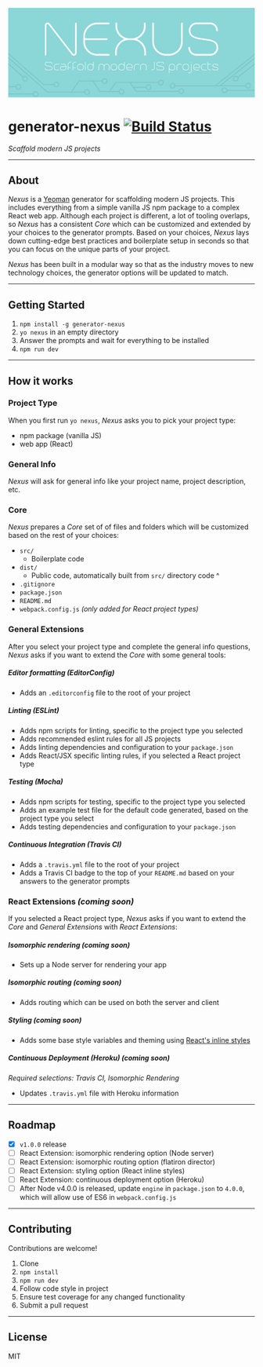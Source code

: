 ![Nexus Logo](nexus.png)

# generator-nexus [![Build Status](https://travis-ci.org/trevordmiller/generator-nexus.svg?branch=master)](https://travis-ci.org/trevordmiller/generator-nexus)

_Scaffold modern JS projects_

---

## About

_Nexus_ is a [Yeoman](http://yeoman.io) generator for scaffolding modern JS projects. This includes everything from a simple vanilla JS npm package to a complex React web app. Although each project is different, a lot of tooling overlaps, so _Nexus_ has a consistent _Core_ which can be customized and extended by your choices to the generator prompts. Based on your choices, _Nexus_ lays down cutting-edge best practices and boilerplate setup in seconds so that you can focus on the unique parts of your project.

_Nexus_ has been built in a modular way so that as the industry moves to new technology choices, the generator options will be updated to match.

---

## Getting Started

1. `npm install -g generator-nexus`
1. `yo nexus` in an empty directory
1. Answer the prompts and wait for everything to be installed
1. `npm run dev`

---

## How it works

### Project Type

When you first run `yo nexus`, _Nexus_ asks you to pick your project type:

- npm package (vanilla JS)
- web app (React)

### General Info

_Nexus_ will ask for general info like your project name, project description, etc.

### Core

_Nexus_ prepares a _Core_ set of of files and folders which will be customized based on the rest of your choices:

- `src/`
  - Boilerplate code
- `dist/`
  - Public code, automatically built from `src/` directory code ^
- `.gitignore`
- `package.json`
- `README.md`
- `webpack.config.js` _(only added for React project types)_

### General Extensions

After you select your project type and complete the general info questions, _Nexus_ asks if you want to extend the _Core_ with some general tools:

##### Editor formatting (EditorConfig)

- Adds an `.editorconfig` file to the root of your project

##### Linting (ESLint)

- Adds npm scripts for linting, specific to the project type you selected
- Adds recommended eslint rules for all JS projects
- Adds linting dependencies and configuration to your `package.json`
- Adds React/JSX specific linting rules, if you selected a React project type

##### Testing (Mocha)

- Adds npm scripts for testing, specific to the project type you selected
- Adds an example test file for the default code generated, based on the project type you select
- Adds testing dependencies and configuration to your `package.json`

##### Continuous Integration (Travis CI)

- Adds a `.travis.yml` file to the root of your project
- Adds a Travis CI badge to the top of your `README.md` based on your answers to the generator prompts

### React Extensions _(coming soon)_

If you selected a React project type, _Nexus_ asks if you want to extend the _Core_ and _General Extensions_ with _React Extensions_:

##### Isomorphic rendering _(coming soon)_

- Sets up a Node server for rendering your app

##### Isomorphic routing _(coming soon)_

- Adds routing which can be used on both the server and client

##### Styling _(coming soon)_

- Adds some base style variables and theming using [React's inline styles](https://facebook.github.io/react/tips/inline-styles.html)

##### Continuous Deployment (Heroku) _(coming soon)_

_Required selections: Travis CI, Isomorphic Rendering_

- Updates `.travis.yml` file with Heroku information

---

## Roadmap

- [x] `v1.0.0` release
- [ ] React Extension: isomorphic rendering option (Node server)
- [ ] React Extension: isomorphic routing option (flatiron director)
- [ ] React Extension: styling option (React inline styles)
- [ ] React Extension: continuous deployment option (Heroku)
- [ ] After Node v4.0.0 is released, update `engine` in `package.json` to `4.0.0`, which will allow use of ES6 in `webpack.config.js`

---

## Contributing

Contributions are welcome!

1. Clone
1. `npm install`
1. `npm run dev`
1. Follow code style in project
1. Ensure test coverage for any changed functionality
1. Submit a pull request

---

## License

MIT

